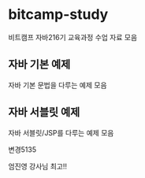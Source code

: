 # bitcamp-study

비트캠프 자바216기 교육과정 수업 자료 모음

## 자바 기본 예제

자바 기본 문법을 다루는 예제 모음

## 자바 서블릿 예제

자바 서블릿/JSP를 다루는 예제 모음

변경5135

엄진영 강사님 최고!!

